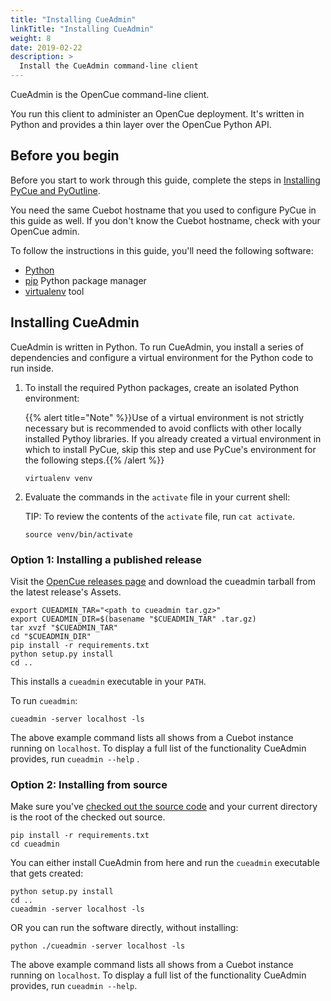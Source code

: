 ```yaml
---
title: "Installing CueAdmin"
linkTitle: "Installing CueAdmin"
weight: 8
date: 2019-02-22
description: >
  Install the CueAdmin command-line client
---
```


CueAdmin is the OpenCue command-line client.

You run this client to administer an OpenCue deployment. It's written in Python
and provides a thin layer over the OpenCue Python API.

## Before you begin

Before you start to work through this guide, complete the steps in
[Installing PyCue and PyOutline](/docs/getting-started/installing-pycue-and-pyoutline).

You need the same Cuebot hostname that you used to configure PyCue in this guide
as well. If you don't know the Cuebot hostname, check with your OpenCue admin.

To follow the instructions in this guide, you'll need the following software:

*   [Python](https://www.python.org/)
*   [pip](https://pypi.org/project/pip/) Python package manager
*   [virtualenv](https://pypi.org/project/virtualenv/) tool

## Installing CueAdmin

CueAdmin is written in Python. To run CueAdmin, you install a series of
dependencies and configure a virtual environment for the Python code to run
inside.

1.  To install the required Python packages, create an isolated Python
    environment:

    {{% alert title="Note" %}}Use of a virtual environment is not strictly
    necessary but is recommended to avoid conflicts with other locally installed
    Pythoy libraries. If you already created a virtual environment in which to
    install PyCue, skip this step and use PyCue's environment for the following
    steps.{{% /alert %}}

    ```shell
    virtualenv venv
    ```

1.  Evaluate the commands in the `activate` file in your current shell:

    TIP: To review the contents of the `activate` file, run `cat activate`.

    ```shell
    source venv/bin/activate
    ```

### Option 1: Installing a published release

Visit the
[OpenCue releases page](https://github.com/imageworks/OpenCue/releases) and
download the cueadmin tarball from the latest release's Assets.

```shell
export CUEADMIN_TAR="<path to cueadmin tar.gz>"
export CUEADMIN_DIR=$(basename "$CUEADMIN_TAR" .tar.gz)
tar xvzf "$CUEADMIN_TAR"
cd "$CUEADMIN_DIR"
pip install -r requirements.txt
python setup.py install
cd ..
```

This installs a `cueadmin` executable in your `PATH`. 

To run `cueadmin`:

```shell
cueadmin -server localhost -ls
```

The above example command lists all shows from a Cuebot instance running on
`localhost`. To display a full list of the functionality CueAdmin provides, run
`cueadmin --help` .

### Option 2: Installing from source

Make sure you've
[checked out the source code](/docs/getting-started/checking-out-the-source-code)
and your current directory is the root of the checked out source.

```shell
pip install -r requirements.txt
cd cueadmin
```

You can either install CueAdmin from here and run the `cueadmin` executable that
gets created:

```shell
python setup.py install
cd ..
cueadmin -server localhost -ls
```

OR you can run the software directly, without installing:

```shell
python ./cueadmin -server localhost -ls
```

The above example command lists all shows from a Cuebot instance running on
`localhost`. To display a full list of the functionality CueAdmin provides, run
`cueadmin --help`.
